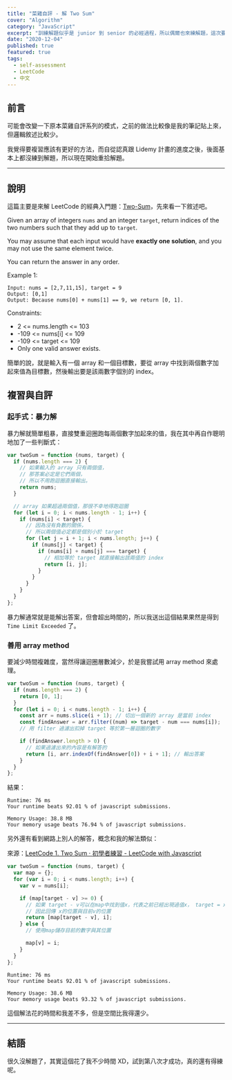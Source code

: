 ```yaml
---
title: "菜雞自評 - 解 Two Sum"
cover: "Algorithm"
category: "JavaScript"
excerpt: "訓練解題似乎是 junior 到 senior 的必經過程，所以偶爾也來練解題，這次要解的是 LeetCode 的經典入門題：Two-Sum。"
date: "2020-12-04"
published: true
featured: true
tags:
  - self-assessment
  - LeetCode
  - 中文
---
```


## 前言

可能會改變一下原本菜雞自評系列的模式，之前的做法比較像是我的筆記貼上來，但邏輯敘述比較少。

我覺得要複習應該有更好的方法，而自從認真跟 Lidemy 計畫的進度之後，後面基本上都沒練到解題，所以現在開始重拾解題。

---

## 說明

這篇主要是來解 LeetCode 的經典入門題：[Two-Sum](https://leetcode.com/problems/two-sum/)，先來看一下敘述吧。

Given an array of integers `nums` and an integer `target`, return indices of the two numbers such that they add up to `target`.

You may assume that each input would have **exactly one solution**, and you may not use the same element twice.

You can return the answer in any order.

Example 1:

```
Input: nums = [2,7,11,15], target = 9
Output: [0,1]
Output: Because nums[0] + nums[1] == 9, we return [0, 1].
```

Constraints:

- 2 <= nums.length <= 103
- -109 <= nums[i] <= 109
- -109 <= target <= 109
- Only one valid answer exists.

簡單的說，就是輸入有一個 array 和一個目標數，要從 array 中找到兩個數字加起來值為目標數，然後輸出要是該兩數字個別的 index。

## 複習與自評

### 起手式：暴力解

暴力解就簡單粗暴，直接雙重迴圈跑每兩個數字加起來的值，我在其中再自作聰明地加了一些判斷式：

```js
var twoSum = function (nums, target) {
  if (nums.length === 2) {
    // 如果輸入的 array 只有兩個值，
    // 那答案必定是它們兩個，
    // 所以不用跑迴圈直接輸出。
    return nums;
  }

  // array 如果超過兩個值，那很不幸地得跑迴圈
  for (let i = 0; i < nums.length - 1; i++) {
    if (nums[i] < target) {
      // 因為沒有負數的關係，
      // 所以兩個值必定都是個別小於 target
      for (let j = i + 1; i < nums.length; j++) {
        if (nums[j] < target) {
          if (nums[i] + nums[j] === target) {
            // 相加等於 target 就直接輸出該兩值的 index
            return [i, j];
          }
        }
      }
    }
  }
};
```

暴力解通常就是能解出答案，但會超出時間的，所以我送出這個結果果然是得到 `Time Limit Exceeded` 了。

### 善用 array method

要減少時間複雜度，當然得讓迴圈層數減少，於是我嘗試用 array method 來處理。

```js
var twoSum = function (nums, target) {
  if (nums.length === 2) {
    return [0, 1];
  }
  for (let i = 0; i < nums.length - 1; i++) {
    const arr = nums.slice(i + 1); // 切出一個新的 array 是當前 index
    const findAnswer = arr.filter((num) => target - num === nums[i]);
    // 用 filter 過濾出扣掉 target 等於第一層迴圈的數字

    if (findAnswer.length > 0) {
      // 如果過濾出來的內容是有解答的
      return [i, arr.indexOf(findAnswer[0]) + i + 1]; // 輸出答案
    }
  }
};
```

結果：

```
Runtime: 76 ms
Your runtime beats 92.01 % of javascript submissions.

Memory Usage: 38.8 MB
Your memory usage beats 76.94 % of javascript submissions.
```

另外還有看到網路上別人的解答，概念和我的解法類似：

來源：[LeetCode 1. Two Sum · 初學者練習 - LeetCode with Javascript](https://skyyen999.gitbooks.io/-leetcode-with-javascript/content/questions/1md.html)

```js
var twoSum = function (nums, target) {
  var map = {};
  for (var i = 0; i < nums.length; i++) {
    var v = nums[i];

    if (map[target - v] >= 0) {
      // 如果 target - v可以在map中找到值x，代表之前已經出現過值x， target = x + v
      // 因此回傳 x的位置與目前v的位置
      return [map[target - v], i];
    } else {
      // 使用map儲存目前的數字與其位置

      map[v] = i;
    }
  }
};
```

```
Runtime: 76 ms
Your runtime beats 92.01 % of javascript submissions.

Memory Usage: 38.6 MB
Your memory usage beats 93.32 % of javascript submissions.
```

這個解法花的時間和我差不多，但是空間比我得還少。

---

## 結語

很久沒解題了，其實這個花了我不少時間 XD，試到第八次才成功，真的還有得練呢。
